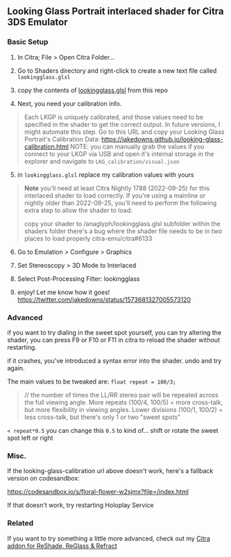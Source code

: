 ## Looking Glass Portrait interlaced shader for Citra 3DS Emulator

### Basic Setup

1. In Citra; File > Open Citra Folder...

2. Go to Shaders directory and right-click to create a new text file called `lookingglass.glsl`

3. copy the contents of [lookingglass.glsl](./lookingglass.glsl) from this repo

4. Next, you need your calibration info.

> Each LKGP is uniquely calibrated, and those values need to be specified in the shader to get the correct output. In future versions, I might automate this step.
> Go to this URL and copy your Looking Glass Portrait's Calibration Data: https://jakedowns.github.io/looking-glass-calibration.html
> NOTE: you can manually grab the values if you connect to your LKGP via USB and open it's internal storage in the explorer and navigate to `LKG_calibration/visual.json`

5. in `lookingglass.glsl` replace my calibration values with yours

> **Note** you'll need at least Citra Nightly 1788 (2022-09-25) for this interlaced shader to load correctly.
> If you're using a mainline or nightly older than 2022-09-25, you'll need to perform the following extra step to allow the shader to load:
>
> copy your shader to /anaglyph/lookingglass.glsl subfolder within the shaders folder
> there's a bug where the shader file needs to be in two places to load properly citra-emu/citra#6133

6. Go to Emulation > Configure > Graphics

7. Set Stereoscopy > 3D Mode to Interlaced

8. Select Post-Processing Filter: lookingglass

9. enjoy! Let me know how it goes! https://twitter.com/jakedowns/status/1573681327005573120

### Advanced

if you want to try dialing in the sweet spot yourself, 
you can try altering the shader, you can press F9 or F10 or F11 in citra to reload the shader without restarting.

if it crashes, you've introduced a syntax error into the shader. undo and try again.

The main values to be tweaked are:
`float repeat = 100/3;` 
> // the number of times the LL/RR stereo pair will be repeated across the full viewing angle. 
> More repeats (100/4, 100/5) = more cross-talk, but more flexibility in viewing angles. 
> Lower divisions (100/1, 100/2) = less cross-talk, but there's only 1 or two "sweet spots"

`< repeat*0.5`
you can change this `0.5` to kind of... shift or rotate the sweet spot left or right

### Misc.

If the looking-glass-calibration url above doesn't work, here's a fallback version on codesandbox: 

https://codesandbox.io/s/floral-flower-w2sjmx?file=/index.html

If that doesn't work, try restarting Holoplay Service

### Related

If you want to try something a little more advanced, check out my [Citra addon for ReShade, ReGlass & Refract](https://github.com/jakedowns/reshade-shaders/tree/main/Citra%20AddOn)
